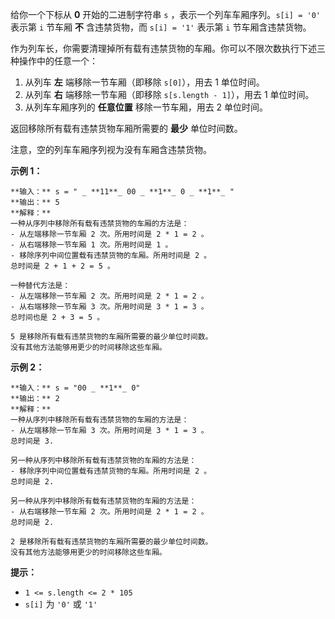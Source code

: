 给你一个下标从 **0** 开始的二进制字符串 `s` ，表示一个列车车厢序列。`s[i] = '0'` 表示第 `i` 节车厢 **不** 含违禁货物，而
`s[i] = '1'` 表示第 `i` 节车厢含违禁货物。

作为列车长，你需要清理掉所有载有违禁货物的车厢。你可以不限次数执行下述三种操作中的任意一个：

  1. 从列车 **左** 端移除一节车厢（即移除 `s[0]`），用去 1 单位时间。
  2. 从列车 **右** 端移除一节车厢（即移除 `s[s.length - 1]`），用去 1 单位时间。
  3. 从列车车厢序列的 **任意位置** 移除一节车厢，用去 2 单位时间。

返回移除所有载有违禁货物车厢所需要的 **最少** 单位时间数。

注意，空的列车车厢序列视为没有车厢含违禁货物。



**示例 1：**

    
    
    **输入：** s = " _ **11**_ 00 _ **1**_ 0 _ **1**_ "
    **输出：** 5
    **解释：**
    一种从序列中移除所有载有违禁货物的车厢的方法是：
    - 从左端移除一节车厢 2 次。所用时间是 2 * 1 = 2 。
    - 从右端移除一节车厢 1 次。所用时间是 1 。
    - 移除序列中间位置载有违禁货物的车厢。所用时间是 2 。
    总时间是 2 + 1 + 2 = 5 。
    
    一种替代方法是：
    - 从左端移除一节车厢 2 次。所用时间是 2 * 1 = 2 。
    - 从右端移除一节车厢 3 次。所用时间是 3 * 1 = 3 。
    总时间也是 2 + 3 = 5 。
    
    5 是移除所有载有违禁货物的车厢所需要的最少单位时间数。
    没有其他方法能够用更少的时间移除这些车厢。

**示例 2：**

    
    
    **输入：** s = "00 _ **1**_ 0"
    **输出：** 2
    **解释：**
    一种从序列中移除所有载有违禁货物的车厢的方法是：
    - 从左端移除一节车厢 3 次。所用时间是 3 * 1 = 3 。
    总时间是 3.
    
    另一种从序列中移除所有载有违禁货物的车厢的方法是：
    - 移除序列中间位置载有违禁货物的车厢。所用时间是 2 。
    总时间是 2.
    
    另一种从序列中移除所有载有违禁货物的车厢的方法是：
    - 从右端移除一节车厢 2 次。所用时间是 2 * 1 = 2 。
    总时间是 2.
    
    2 是移除所有载有违禁货物的车厢所需要的最少单位时间数。
    没有其他方法能够用更少的时间移除这些车厢。



**提示：**

  * `1 <= s.length <= 2 * 105`
  * `s[i]` 为 `'0'` 或 `'1'`

